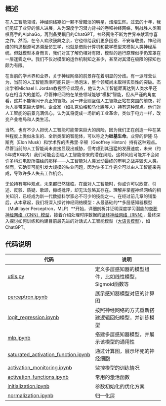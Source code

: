 ## 概述

在人工智能领域，神经网络宛如一颗不曾黯淡的明星，熠熠生辉。过去的十年，我们见证了业界的惊人进展。从为深度学习潜力背书的卷积神经网络，到战胜人类围棋高手的AlphaGo，再到备受瞩目的ChatGPT，神经网络不断为世界奉献着惊喜之作。然而，在令人欢欣鼓舞之余，它也带给我们更多困惑、不安与敬畏。神经网络的构思根源可追溯至仿生学，也就是借助计算机和数学模型来模拟人类神经系统。但就模型本身而言，我们对其了解仍相对有限，模型的运行原理似乎仍笼罩在一层迷雾之中。我们不仅对模型的运作机制知之甚少，甚至对其潜在极限的探知也颇为有限。

在当前的学术界和业界，关于神经网络的前景存在着明显的分歧。有一派阵营认为，当前的人工智能热潮可能只是一场泡沫，整个领域尚未取得实质性的突破。杰出学者Michael I. Jordan教授坚守此观点，他认为人工智能距离达到人类水平还存在相当大的差距。尽管神经网络在某些领域能够“模拟”智能，但从严谨的角度看，这并不能等同于真正的智能。另一阵营则坚信人工智能正站在突围的前夜，将为人类带来巨大便利。企业家（如扎克伯格和马化腾等人）持有这种观点。他们对人工智能的前景充满信心，认为其将促成一场新的工业革命，类似于电力一样，改变产业格局和人类生活。

当然，也有不少人担忧人工智能可能带来巨大的风险，因为我们正在创造一种在某种程度上类似永生的、全新类型的智能体，可以称之为**硅基生命**。业界的伊隆·马斯克（Elon Musk）和学术界的杰弗里·辛顿（Geoffrey Hinton）持有这种观点。尽管当前的人工智能尚未直接显现出威胁，但考虑到其迅猛的发展速度，未来（约5年或10年内）我们可能会面临人工智能带来的潜在风险。这种风险可能并不会如许多科幻电影所描绘的那样——人工智能对人类发动最终的审判之战并毁灭人类。然而，它确实可能引发大规模的失业问题，因为许多工作完全可以由人工智能来完成，导致许多人失去工作机会。

无论持有哪种观点，未来都已然降临。在面对人工智能时，你或许可以欣赏、引述、反驳、质疑、歌颂，抑或批评，却无法忽略其存在。理解并掌握神经网络的相关知识，已经成为新一代数据科学家必不可少的技能之一。在经过前几章的铺垫后，从本章起，我们将深入探讨神经网络模型：从最基础的**多层感知器模型（Multilayer Perceptron，MLP）**开始，详细剖析并证明深度学习潜能的[卷积神经网络（CNN）模型](../ch09_cnn)，接着介绍处理时序数据的[循环神经网络（RNN）](../ch10_rnn)，最终深入探讨如何训练和构建目前最先进的对话式人工智能模型（[大语言模型](../ch11_llm)），如ChatGPT。 


## 代码说明

|代码|说明|
|---|---|
|[utils.py](utils.py)| 定义多层感知器的模型组件，比如线性模型，Sigmoid函数等 |
|[perceptron.ipynb](perceptron.ipynb)| 展示感知器模型对应的计算图 |
|[logit_regression.ipynb](logit_regression.ipynb)| 按照神经网络的方式重新搭建逻辑回归模型，并训练模型 |
|[mlp.ipynb](mlp.ipynb)| 搭建多层感知器模型，并展示该模型的通用性 |
|[saturated\_activation_function.ipynb](saturated_activation_function.ipynb)| 通过计算图，展示坏死的神经细胞 |
|[activation_monitoring.ipynb](activation_monitoring.ipynb)| 监控模型的训练情况 |
|[activation_functions.ipynb](activation_functions.ipynb)| 常用的激活函数 |
|[initialization.ipynb](initialization.ipynb)| 参数初始化的优化方案 |
|[normalization.ipynb](normalization.ipynb)| 归一化层 |